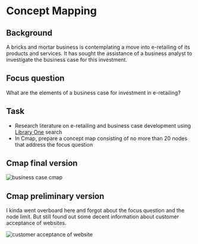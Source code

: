 # Concept Mapping

## Background

A bricks and mortar business is contemplating a move into e-retailing of its products and services. It has sought the assistance of a business analyst to investigate the business case for this investment.

## Focus question

What are the elements of a business case for investment in e-retailing?

## Task

- Research literature on e-retailing and business case development using [Library One](http://ecu.summon.serialssolutions.com/) search
- In Cmap, prepare a concept map consisting of no more than 20 nodes that address the focus question

## Cmap final version

![business case cmap](http://i.imgur.com/1GwxHwl.png)

## Cmap preliminary version

I kinda went overboard here and forgot about the focus question and the node limit. But still found out some decent information about customer acceptance of websites.

![customer acceptance of website](http://i.imgur.com/MlFVLF8.png)